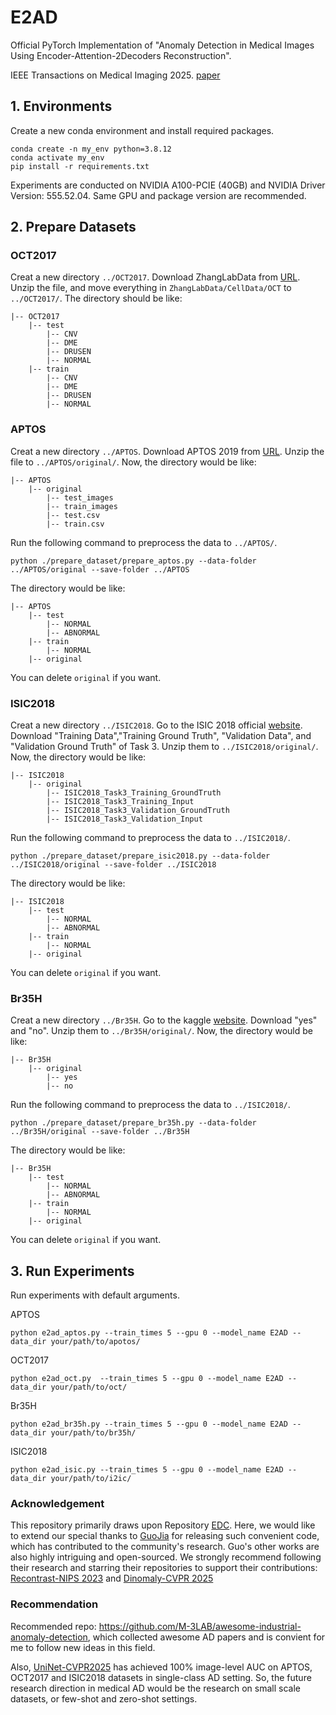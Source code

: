 # E2AD

Official PyTorch Implementation of
"Anomaly Detection in Medical Images Using Encoder-Attention-2Decoders Reconstruction".

IEEE Transactions on Medical Imaging 2025. [paper](https://ieeexplore.ieee.org/document/10979458)

## 1. Environments

Create a new conda environment and install required packages.

```
conda create -n my_env python=3.8.12
conda activate my_env
pip install -r requirements.txt
```
Experiments are conducted on NVIDIA A100-PCIE (40GB) and NVIDIA Driver Version: 555.52.04. Same GPU and package version are recommended. 

## 2. Prepare Datasets
### OCT2017
Creat a new directory `../OCT2017`. Download ZhangLabData from [URL](https://data.mendeley.com/datasets/rscbjbr9sj/3).
Unzip the file, and move everything in `ZhangLabData/CellData/OCT` to `../OCT2017/`. The directory should be like:
```
|-- OCT2017
    |-- test
        |-- CNV
        |-- DME
        |-- DRUSEN
        |-- NORMAL
    |-- train
        |-- CNV
        |-- DME
        |-- DRUSEN
        |-- NORMAL
```

### APTOS
Creat a new directory `../APTOS`.
Download APTOS 2019 from [URL](https://www.kaggle.com/competitions/aptos2019-blindness-detection/data).
Unzip the file to `../APTOS/original/`. Now, the directory would be like:
```
|-- APTOS
    |-- original
        |-- test_images
        |-- train_images
        |-- test.csv
        |-- train.csv
```
Run the following command to preprocess the data to `../APTOS/`.
```
python ./prepare_dataset/prepare_aptos.py --data-folder ../APTOS/original --save-folder ../APTOS
```
The directory would be like:
```
|-- APTOS
    |-- test
        |-- NORMAL
        |-- ABNORMAL
    |-- train
        |-- NORMAL
    |-- original
```
You can delete `original` if you want.

### ISIC2018
Creat a new directory `../ISIC2018`.
Go to the ISIC 2018 official [website](https://challenge.isic-archive.com/data/#2018).
Download "Training Data","Training Ground Truth", "Validation Data", and "Validation Ground Truth" of Task 3.
Unzip them to `../ISIC2018/original/`. Now, the directory would be like:
```
|-- ISIC2018
    |-- original
        |-- ISIC2018_Task3_Training_GroundTruth
        |-- ISIC2018_Task3_Training_Input
        |-- ISIC2018_Task3_Validation_GroundTruth
        |-- ISIC2018_Task3_Validation_Input
```
Run the following command to preprocess the data to `../ISIC2018/`.
```
python ./prepare_dataset/prepare_isic2018.py --data-folder ../ISIC2018/original --save-folder ../ISIC2018
```
The directory would be like:
```
|-- ISIC2018
    |-- test
        |-- NORMAL
        |-- ABNORMAL
    |-- train
        |-- NORMAL
    |-- original
```
You can delete `original` if you want.


### Br35H
Creat a new directory `../Br35H`.
Go to the kaggle [website](https://www.kaggle.com/datasets/ahmedhamada0/brain-tumor-detection).
Download "yes" and "no".
Unzip them to `../Br35H/original/`. Now, the directory would be like:
```
|-- Br35H
    |-- original
        |-- yes
        |-- no
```
Run the following command to preprocess the data to `../ISIC2018/`.
```
python ./prepare_dataset/prepare_br35h.py --data-folder ../Br35H/original --save-folder ../Br35H
```
The directory would be like:
```
|-- Br35H
    |-- test
        |-- NORMAL
        |-- ABNORMAL
    |-- train
        |-- NORMAL
    |-- original
```
You can delete `original` if you want.

## 3. Run Experiments
Run experiments with default arguments.

APTOS
```
python e2ad_aptos.py --train_times 5 --gpu 0 --model_name E2AD --data_dir your/path/to/apotos/
```

OCT2017
```
python e2ad_oct.py  --train_times 5 --gpu 0 --model_name E2AD --data_dir your/path/to/oct/
```

Br35H
```
python e2ad_br35h.py --train_times 5 --gpu 0 --model_name E2AD --data_dir your/path/to/br35h/
```

ISIC2018
```
python e2ad_isic.py --train_times 5 --gpu 0 --model_name E2AD --data_dir your/path/to/i2ic/
```

### Acknowledgement
This repository primarily draws upon Repository [EDC](https://github.com/guojiajeremy/EDC). Here, we would like to extend our special thanks to [GuoJia](https://github.com/guojiajeremy) for releasing such convenient code, which has contributed to the community's research.
Guo's other works are also highly intriguing and open-sourced. We strongly recommend following their research and starring their repositories to support their contributions: [Recontrast-NIPS 2023](https://github.com/guojiajeremy/ReContrast) and [Dinomaly-CVPR 2025](https://github.com/guojiajeremy/Dinomaly)


### Recommendation
Recommended repo: https://github.com/M-3LAB/awesome-industrial-anomaly-detection, which collected awesome AD papers and is convient for me to follow new ideas in this field.

Also, [UniNet-CVPR2025](https://github.com/pangdatangtt/UniNet) has achieved 100% image-level AUC on APTOS, OCT2017 and ISIC2018 datasets in single-class AD setting. So, the future research direction in medical AD would be the research on small scale datasets, or few-shot and zero-shot settings.


